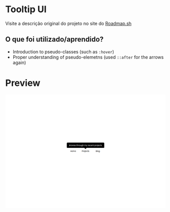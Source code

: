 # Tooltip UI

Visite a descrição original do projeto no site do [Roadmap.sh](https://roadmap.sh/projects/tooltip-ui)

## O que foi utilizado/aprendido?

- Introduction to pseudo-classes (such as `:hover`) 
- Proper understanding of pseudo-elemetns (used `::after` for the arrows again)

# Preview

![Preview](https://raw.githubusercontent.com/olucaxx/roadmap.sh-frontend/main/screenshots/tooltip-ui.png)